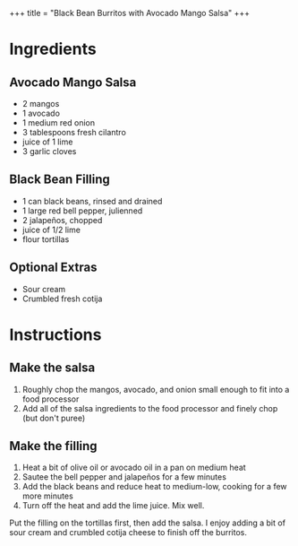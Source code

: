 +++
title = "Black Bean Burritos with Avocado Mango Salsa"
+++
# Ingredients

## Avocado Mango Salsa

-   2 mangos
-   1 avocado
-   1 medium red onion
-   3 tablespoons fresh cilantro
-   juice of 1 lime
-   3 garlic cloves

## Black Bean Filling

-   1 can black beans, rinsed and drained
-   1 large red bell pepper, julienned
-   2 jalapeños, chopped
-   juice of 1/2 lime
-   flour tortillas

## Optional Extras

-   Sour cream
-   Crumbled fresh cotija

# Instructions

## Make the salsa

1. Roughly chop the mangos, avocado, and onion small enough to fit into a food processor
2. Add all of the salsa ingredients to the food processor and finely chop (but don't puree)

## Make the filling

1. Heat a bit of olive oil or avocado oil in a pan on medium heat
2. Sautee the bell pepper and jalapeños for a few minutes
3. Add the black beans and reduce heat to medium-low, cooking for a few more minutes
4. Turn off the heat and add the lime juice. Mix well.

Put the filling on the tortillas first, then add the salsa. I enjoy adding a bit of sour cream and crumbled cotija cheese to finish off the burritos.
